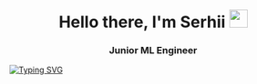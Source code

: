 <h1 align="center">Hello there, I'm Serhii</a> 
<img src="https://github.com/blackcater/blackcater/raw/main/images/Hi.gif" height="32"/></h1>
<h3 align="center">Junior ML Engineer</h3>

[![Typing SVG](https://readme-typing-svg.herokuapp.com?color=%2336BCF7&lines=Machine+learning)](https://git.io/typing-svg)
